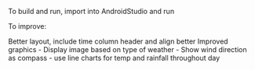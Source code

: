 To build and run, import into AndroidStudio and run

To improve:

Better layout, include time column header and align better
Improved graphics - Display image based on type of weather
	- Show wind direction as compass
	- use line charts for temp and rainfall throughout day

